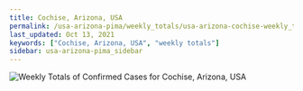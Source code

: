 ```yaml
---
title: Cochise, Arizona, USA
permalink: /usa-arizona-pima/weekly_totals/usa-arizona-cochise-weekly_totals.html
last_updated: Oct 13, 2021
keywords: ["Cochise, Arizona, USA", "weekly totals"]
sidebar: usa-arizona-pima_sidebar
---
```


![Weekly Totals of Confirmed Cases for Cochise, Arizona, USA](/covid_tracker/images/graphs/usa-arizona-cochise-weekly_totals_graph.png)
